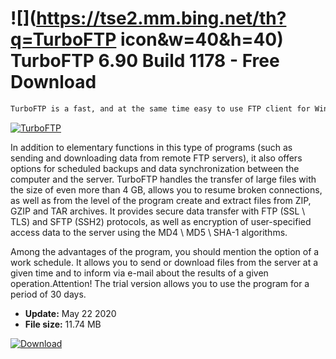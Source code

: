 # ![](https://tse2.mm.bing.net/th?q=TurboFTP icon&w=40&h=40) TurboFTP 6.90 Build 1178 - Free Download

```sh
TurboFTP is a fast, and at the same time easy to use FTP client for Windows.
```
[![TurboFTP](https://gallery.dpcdn.pl/imgc/Tools/905/g_-_420x350_1.5_-_x20100504160903.png)](https://softexe.net/win/internet/ftp-ssh-telnet/turboftp:aReR.html)

In addition to elementary functions in this type of programs (such as sending and downloading data from remote FTP servers), it also offers options for scheduled backups and data synchronization between the computer and the server. TurboFTP handles the transfer of large files with the size of even more than 4 GB, allows you to resume broken connections, as well as from the level of the program create and extract files from ZIP, GZIP and TAR archives. It provides secure data transfer with FTP (SSL \ TLS) and SFTP (SSH2) protocols, as well as encryption of user-specified access data to the server using the MD4 \ MD5 \ SHA-1 algorithms.
 
 Among the advantages of the program, you should mention the option of a work schedule. It allows you to send or download files from the server at a given time and to inform via e-mail about the results of a given operation.Attention!
 The trial version allows you to use the program for a period of 30 days.


- **Update:** May 22 2020
- **File size:** 11.74 MB

[![Download](https://cdn.softexe.net/static/img/download.png)](https://softexe.net/win/internet/ftp-ssh-telnet/turboftp:aReR.html)

